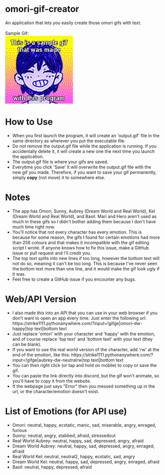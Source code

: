 # omori-gif-creator
An application that lets you easily create those omori gifs with text.
<br>
<br>
Sample Gif:
<br>
![sample-gif](sample-gif.gif)

# How to Use
- When you first launch the program, it will create an 'output.gif' file in the same directory as wherever you put the executable file.
- Do not remove the output.gif file while the application is running. If you accidentally delete it, it will create a new one the next time you launch the application.
- The output.gif file is where your gifs are saved.
- Everytime you click 'Save' it will overwrite the output.gif file with the new gif you made. Therefore, if you want to save your gif permanently, simply **copy** (not move) it to somewhere else.

# Notes
- The app has Omori, Sunny, Aubrey (Dream World and Real World), Kel (Dream World and Real World), and Basil. Mari and Hero aren't used as much in these gifs so I didn't bother adding them because I don't have much time right now.
- You'll notice that not every character has every emotion. This is because for some reason, the gifs I found for certain emotions had more than 256 colours and that makes it incompatible with the gif editing script I wrote. If anyone knows how to fix this issue, make a GitHub issue or pull request and I'll credit you.
- The top text splits into new lines if too long, however the bottom text will not do so, meaning it can't be too long. This is because I've never seen the bottom text more than one line, and it would make the gif look ugly if it was.
- Feel free to create a GitHub issue if you encounter any bugs.

# Web/API Version
- I also made this into an API that you can use in your web browser if you don't want to open an app every time. Just enter the following url:
h<span>t<span>tps://strike1111.pythonanywhere.com/?input=!gifge|omori-dw-happy|top text|bottom text
- Just replace 'omori' with your character and 'happy' with the emotion, and of course replace 'top text' and 'bottom text' with your text (they can be blank).
- If you want to use the real world version of the character, add 'rw' at the end of the emotion, like this:
ht<span>t<span>ps://strike1111.pythonanywhere.com/?input=!gifge|aubrey-dw-neutralrw|top text|bottom text
- You can then right click (or tap and hold on mobile) to copy or save the gif.
- You can paste the link directly into discord, but the gif won't animate, so you'll have to copy it from the website.
- If the webpage just says "Error" then you messed something up in the url, or the character/emotion doesn't exist.

# List of Emotions (for API use)
- Omori: neutral, happy, ecstatic, manic, sad, miserable, angry, enraged, furious
- Sunny: neutral, angry, stabbed, afraid, stressedout
- Real World Aubrey: neutral, happy, sad, depressed, angry, afraid
- Dream World Aubrey: neutral, happy, sad, depressed, angry, enraged, afraid
- Real World Kel: neutral, neutral2, happy, ecstatic, sad, angry
- Dream World Kel: neutral, happy, sad, depressed, angry, enraged, afraid
- Basil: neutral, happy, depressed, afraid
